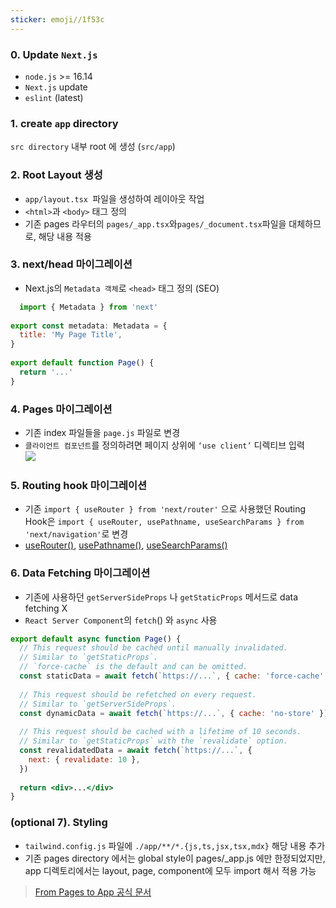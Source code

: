 ```yaml
---
sticker: emoji//1f53c
---
```

### 0. Update `Next.js`
- `node.js` >= 16.14
- `Next.js` update
- `eslint` (latest)

### 1. create `app` directory

`src directory` 내부 root 에 생성 (`src/app`)

### 2. Root Layout 생성

- `app/layout.tsx `파일을 생성하여 레이아웃 작업
- `<html>`과 `<body>` 태그 정의
- 기존 pages 라우터의 `pages/_app.tsx`와` pages/_document.tsx `파일을 대체하므로, 해당 내용 적용

### 3. next/head 마이그레이션

- Next.js의 `Metadata 객체`로 `<head>` 태그 정의 (SEO)

```jsx
  import { Metadata } from 'next'
 
export const metadata: Metadata = {
  title: 'My Page Title',
}
 
export default function Page() {
  return '...'
}
```

### 4. Pages 마이그레이션

- 기존 index 파일들을 `page.js` 파일로 변경
- `클라이언트 컴포넌트`를 정의하려면 페이지 상위에 `‘use client’` 디렉티브 입력  
    ![](https://velog.velcdn.com/images/khy226/post/154f01b9-2715-47b9-990d-d97ab068155e/image.png)

### 5. Routing hook 마이그레이션

- 기존 `import { useRouter } from 'next/router'` 으로 사용했던 Routing Hook은 
  `import { useRouter, usePathname, useSearchParams } from 'next/navigation'`로 변경
- [useRouter()](https://nextjs.org/docs/app/api-reference/functions/use-router), [usePathname()](https://nextjs.org/docs/app/api-reference/functions/use-pathname), [useSearchParams()](https://nextjs.org/docs/app/api-reference/functions/use-search-params)

### 6. Data Fetching 마이그레이션

- 기존에 사용하던 `getServerSideProps` 나 `getStaticProps` 메서드로 data fetching X
- `React Server Component`의 `fetch`() 와 `async` 사용

```jsx
export default async function Page() {
  // This request should be cached until manually invalidated.
  // Similar to `getStaticProps`.
  // `force-cache` is the default and can be omitted.
  const staticData = await fetch(`https://...`, { cache: 'force-cache' })
 
  // This request should be refetched on every request.
  // Similar to `getServerSideProps`.
  const dynamicData = await fetch(`https://...`, { cache: 'no-store' })
 
  // This request should be cached with a lifetime of 10 seconds.
  // Similar to `getStaticProps` with the `revalidate` option.
  const revalidatedData = await fetch(`https://...`, {
    next: { revalidate: 10 },
  })
 
  return <div>...</div>
}
```

### (optional 7). Styling

- `tailwind.config.js` 파일에 `./app/**/*.{js,ts,jsx,tsx,mdx}` 해당 내용 추가
- 기존 pages directory 에서는 global style이 pages/_app.js 에만 한정되었지만, app 디렉토리에서는 layout, page, component에 모두 import 해서 적용 가능

> [From Pages to App 공식 문서](https://nextjs.org/docs/pages/building-your-application/upgrading/app-router-migration)